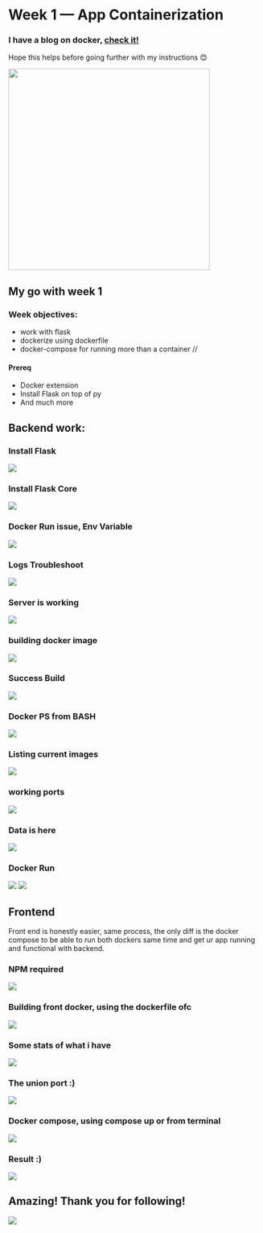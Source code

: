 # Week 1 — App Containerization


### I have a blog on docker, [check it! ](https://blog.yahya-abulhaj.dev/containers-docker-or-what-exactly-is-that)
Hope this helps before going further with my instructions 😊

<img src="https://cdn.hashnode.com/res/hashnode/image/upload/v1655984124905/gp-4TqsOT.gif?w=1600&h=840&fit=crop&crop=entropy&auto=format,compress&gif-q=60&format=webm" width="400">


## My go with week 1

### Week objectives:
- work with flask 
- dockerize using dockerfile
- docker-compose for running more than a container //



#### Prereq 
- Docker extension
- Install Flask on top of py
- And much more


## Backend work:
### Install Flask
<img src="assets/week1/install%20flask.png">

### Install Flask Core
<img src="assets/week1/installed%20flask%20core.png">



### Docker Run issue, Env Variable
<img src="assets/week1/docker run didnt work first because we didnt set envi variable.png">

### Logs Troubleshoot

<img src="assets/week1/10- troubleshoot logs .png">


### Server is working
<img src="assets/week1/works server.png">



### building docker image
<img src="assets/week1/building the docker image.png">

### Success Build

<img src="assets/week1/success built.png">



### Docker PS from BASH
<img src="assets/week1/docker ps from bash.png">


### Listing current images
<img src="assets/week1/images built list.png">


### working ports
<img src="assets/week1/port 4567.png">

### Data is here

<img src="assets/week1/data is here!.png">


### Docker Run
<img src="assets/week1/11docker run.png">

<img src="assets/week1/12 docker run the 5th.png">


## Frontend

Front end is honestly easier, same process, the only diff is the docker compose to be able to run both dockers same time and get ur app running and functional with backend.


### NPM required
<img src="assets/week1/frontend npom install.png">


### Building front docker, using the dockerfile ofc
<img src="assets/week1/build docker front.png">

### Some stats of what i have 
<img src="assets/week1/statas.png">

### The union port :)
<img src="assets/week1/The everything ports.png">

### Docker compose, using compose up or from terminal
<img src="assets/week1/docker compose to build both containers.png">

### Result :)
<img src="assets/week1/APP LIVE.png">

## Amazing! Thank you for following!
<img src="assets/week1/sign ins.png">




